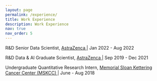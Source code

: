 ```yaml
---
layout: page
permalink: /experience/
title: Work Experience
description: Work Experience
nav: true
nav_order: 5
---
```


R&D Senior Data Scientist, <a href='https://www.astrazeneca.com/' > AstraZenca </a> | Jan 2022 - Aug 2022

R&D Data & AI Graduate Scientist, <a href='https://www.astrazeneca.com/' > AstraZenca </a> | Sep 2019 - Dec 2021

Undergraduate Quantitative Research Intern, <a href='https://www.mskcc.org/departments/epidemiology-biostatistics/educational-opportunities/quantitative-sciences-summer-undergraduate-research-experience-qsure' > Memorial Sloan Kettering Cancer Center (MSKCC) </a> | June - Aug 2018
